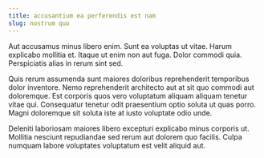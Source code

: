 ```yaml
---
title: accusantium ea perferendis est nam
slug: nostrum quo
---
```


Aut accusamus minus libero enim. Sunt ea voluptas ut vitae. Harum explicabo mollitia et. Itaque ut enim non aut fuga. Dolor commodi quia. Perspiciatis alias in rerum sint sed.

Quis rerum assumenda sunt maiores doloribus reprehenderit temporibus dolor inventore. Nemo reprehenderit architecto aut at sit quo commodi aut doloremque. Est corporis quos vero voluptatum aliquam aliquam tenetur vitae qui. Consequatur tenetur odit praesentium optio soluta ut quas porro. Magni doloremque sit soluta iste at iusto voluptate odio unde.

Deleniti laboriosam maiores libero excepturi explicabo minus corporis ut. Mollitia nesciunt repudiandae sed rerum aut dolorem quo facilis. Culpa numquam labore voluptates voluptatum est velit aliquid aut.
